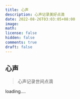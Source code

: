 ```yaml
---
title: 心声
description: 心声记录美好点滴
date: 2022-08-26T03:03:05+08:00
image:
math:
license: false
hidden: false
comments: true
draft: false
---
```

## 心声
> 心声记录世间点滴


loading....
